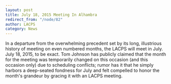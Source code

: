 ```yaml
---
layout: post
title: July 18, 2015 Meeting In Alhambra
redirect_from: "/node/82"
author: LACPS
category: News
---
```


<div class="field field-name-body field-type-text-with-summary field-label-hidden"><div class="field-items"><div class="field-item even"><p>In a departure from the overwhelming precedent set by its long, illustrious history of meeting on even numbered months, the LACPS will meet in July. July 18, 2015, to be exact. Tom Johnson has publicly claimed that the month for the meeting was temporarily changed on this occasion (and this occasion only) due to scheduling conflicts; rumor has it that he simply harbors a deep-seated fondness for July and felt compelled to honor the month's grandeur by gracing it with an LACPS meeting. </p></div></div></div>

